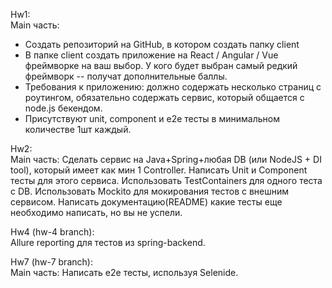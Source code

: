 Hw1:</br> 
Main часть:
<ul>
<li>Создать репозиторий на GitHub, в котором создать папку client</li>
<li>В папке client создать приложение на React / Angular / Vue фреймворке на ваш выбор. У кого будет выбран самый редкий фреймворк -- получат дополнительные баллы.</li>
<li>Требования к приложению: должно содержать несколько страниц с роутингом, обязательно содержать сервис, который общается с node.js бекендом.</li>
<li>Присутствуют unit, component и e2e тесты в минимальном количестве 1шт каждый.</li>
</ul>

Hw2:</br>
Main часть: 
Сделать сервис на Java+Spring+любая DB (или NodeJS + DI tool), который имеет как мин 1 Controller. Написать Unit и Component тесты для этого сервиса. Использовать TestContainers для одного теста с DB. Использовать Mockito для мокирования тестов с внешним сервисом. Написать документацию(README) какие тесты еще необходимо написать, но вы не успели.<br>

Hw4 (hw-4 branch):<br>
Allure reporting для тестов из spring-backend.

Hw7 (hw-7 branch):<br>
Main часть:
Написать e2e тесты, используя Selenide.
